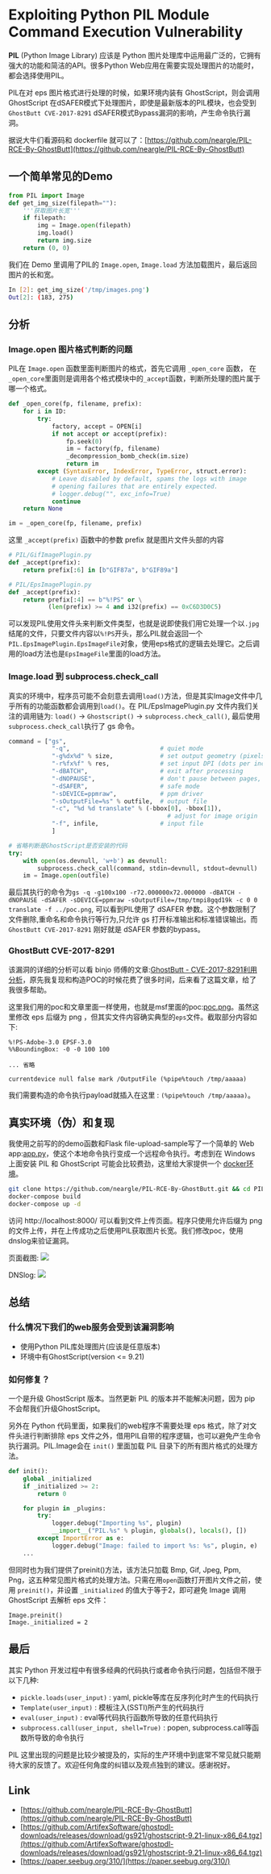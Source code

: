 # Exploiting Python PIL Module Command Execution Vulnerability

**PIL** (Python Image Library) 应该是 Python 图片处理库中运用最广泛的，它拥有强大的功能和简洁的API。很多Python Web应用在需要实现处理图片的功能时，都会选择使用PIL。

PIL在对 eps 图片格式进行处理的时候，如果环境内装有 GhostScript，则会调用 GhostScript 在dSAFER模式下处理图片，即使是最新版本的PIL模块，也会受到 `GhostButt CVE-2017-8291` dSAFER模式Bypass漏洞的影响，产生命令执行漏洞。

据说大牛们看源码和 dockerfile 就可以了：[https://github.com/neargle/PIL-RCE-By-GhostButt](https://github.com/neargle/PIL-RCE-By-GhostButt)

## 一个简单常见的Demo

```python
from PIL import Image
def get_img_size(filepath=""):
    '''获取图片长宽'''
    if filepath:
        img = Image.open(filepath)
        img.load()
        return img.size
    return (0, 0)
```

我们在 Demo 里调用了PIL的 `Image.open`, `Image.load` 方法加载图片，最后返回图片的长和宽。

```bash
In [2]: get_img_size('/tmp/images.png')
Out[2]: (183, 275)
```

## 分析

### Image.open 图片格式判断的问题

PIL在 `Image.open` 函数里面判断图片的格式，首先它调用 `_open_core` 函数， 在`_open_core`里面则是调用各个格式模块中的`_accept`函数，判断所处理的图片属于哪一个格式。

```python
def _open_core(fp, filename, prefix):
    for i in ID:
        try:
            factory, accept = OPEN[i]
            if not accept or accept(prefix):
                fp.seek(0)
                im = factory(fp, filename)
                _decompression_bomb_check(im.size)
                return im
        except (SyntaxError, IndexError, TypeError, struct.error):
            # Leave disabled by default, spams the logs with image
            # opening failures that are entirely expected.
            # logger.debug("", exc_info=True)
            continue
    return None

im = _open_core(fp, filename, prefix)
```

这里 `_accept(prefix)` 函数中的参数 prefix 就是图片文件头部的内容

```python
# PIL/GifImagePlugin.py
def _accept(prefix):
    return prefix[:6] in [b"GIF87a", b"GIF89a"]

# PIL/EpsImagePlugin.py
def _accept(prefix):
    return prefix[:4] == b"%!PS" or \
           (len(prefix) >= 4 and i32(prefix) == 0xC6D3D0C5)
```

可以发现PIL使用文件头来判断文件类型，也就是说即使我们用它处理一个以`.jpg`结尾的文件，只要文件内容以`%!PS`开头，那么PIL就会返回一个`PIL.EpsImagePlugin.EpsImageFile`对象，使用eps格式的逻辑去处理它。之后调用的load方法也是`EpsImageFile`里面的load方法。

### Image.load 到 subprocess.check_call

真实的环境中，程序员可能不会刻意去调用`load()`方法，但是其实Image文件中几乎所有的功能函数都会调用到`load()`。在 PIL/EpsImagePlugin.py 文件内我们关注的调用链为: `load()` -> `Ghostscript()` -> `subprocess.check_call()`, 最后使用`subprocess.check_call`执行了 gs 命令。

```python
command = ["gs",
            "-q",                         # quiet mode
            "-g%dx%d" % size,             # set output geometry (pixels)
            "-r%fx%f" % res,              # set input DPI (dots per inch)
            "-dBATCH",                    # exit after processing
            "-dNOPAUSE",                  # don't pause between pages,
            "-dSAFER",                    # safe mode
            "-sDEVICE=ppmraw",            # ppm driver
            "-sOutputFile=%s" % outfile,  # output file
            "-c", "%d %d translate" % (-bbox[0], -bbox[1]),
                                            # adjust for image origin
            "-f", infile,                 # input file
            ]

# 省略判断是GhostScript是否安装的代码
try:
    with open(os.devnull, 'w+b') as devnull:
        subprocess.check_call(command, stdin=devnull, stdout=devnull)
    im = Image.open(outfile)
```

最后其执行的命令为`gs -q -g100x100 -r72.000000x72.000000 -dBATCH -dNOPAUSE -dSAFER -sDEVICE=ppmraw -sOutputFile=/tmp/tmpi8gqd19k -c 0 0 translate -f ../poc.png`, 可以看到PIL使用了 dSAFER 参数。这个参数限制了文件删除,重命名和命令执行等行为,只允许 gs 打开标准输出和标准错误输出。而 `GhostButt CVE-2017-8291` 刚好就是 dSAFER 参数的bypass。

### GhostButt CVE-2017-8291

该漏洞的详细的分析可以看 binjo 师傅的文章:[GhostButt - CVE-2017-8291利用分析](http://wiki.ioin.in/url/APWQ)，原先我复现和构造POC的时候花费了很多时间，后来看了这篇文章，给了我很多帮助。

这里我们用的poc和文章里面一样使用，也就是msf里面的poc:[poc.png](https://github.com/neargle/PIL-RCE-By-GhostButt/blob/master/poc.png)。虽然这里修改 eps 后缀为 png ，但其实文件内容确实典型的`eps`文件。截取部分内容如下:

```
%!PS-Adobe-3.0 EPSF-3.0
%%BoundingBox: -0 -0 100 100

... 省略

currentdevice null false mark /OutputFile (%pipe%touch /tmp/aaaaa)
```

我们需要构造的命令执行payload就插入在这里 : `(%pipe%touch /tmp/aaaaa)`。

## 真实环境（伪）和复现

我使用之前写的的demo函数和Flask file-upload-sample写了一个简单的 Web app:[app.py](https://github.com/neargle/PIL-RCE-By-GhostButt/blob/master/src/app.py)，使这个本地命令执行变成一个远程命令执行。考虑到在 Windows 上面安装 PIL 和 GhostScript 可能会比较费劲，这里给大家提供一个 [docker环境](https://github.com/neargle/PIL-RCE-By-GhostButt)。

```bash
git clone https://github.com/neargle/PIL-RCE-By-GhostButt.git && cd PIL-RCE-By-GhostButt
docker-compose build
docker-compose up -d
```

访问 http://localhost:8000/ 可以看到文件上传页面。程序只使用允许后缀为 png 的文件上传，并在上传成功之后使用PIL获取图片长宽。我们修改poc，使用dnslog来验证漏洞。

页面截图:
![](https://github.com/neargle/PIL-RCE-By-GhostButt/blob/master/1.png)

DNSlog:
![](https://github.com/neargle/PIL-RCE-By-GhostButt/blob/master/2.png)

## 总结

### 什么情况下我们的web服务会受到该漏洞影响

- 使用Python PIL库处理图片(应该是任意版本)
- 环境中有GhostScript(version <= 9.21)

### 如何修复？

一个是升级 GhostScript 版本。当然更新 PIL 的版本并不能解决问题，因为 pip 不会帮我们升级GhostScript。

另外在 Python 代码里面，如果我们的web程序不需要处理 eps 格式，除了对文件头进行判断排除 eps 文件之外，借用PIL自带的程序逻辑，也可以避免产生命令执行漏洞。PIL.Image会在 `init()` 里面加载 PIL 目录下的所有图片格式的处理方法。

```python
def init():
    global _initialized
    if _initialized >= 2:
        return 0

    for plugin in _plugins:
        try:
            logger.debug("Importing %s", plugin)
            __import__("PIL.%s" % plugin, globals(), locals(), [])
        except ImportError as e:
            logger.debug("Image: failed to import %s: %s", plugin, e)
    ...
```

但同时也为我们提供了preinit()方法，该方法只加载 Bmp, Gif, Jpeg, Ppm, Png，这五种常见图片格式的处理方法。只需在用`open`函数打开图片文件之前，使用 `preinit()`，并设置 `_initialized` 的值大于等于2，即可避免 Image 调用 GhostScript 去解析 eps 文件：

```
Image.preinit()
Image._initialized = 2
```

## 最后

其实 Python 开发过程中有很多经典的代码执行或者命令执行问题，包括但不限于以下几种:

- `pickle.loads(user_input)` : yaml, pickle等库在反序列化时产生的代码执行
- `Template(user_input)` : 模板注入(SSTI)所产生的代码执行
- `eval(user_input)` : eval等代码执行函数所导致的任意代码执行
- `subprocess.call(user_input, shell=True)` : popen, subprocess.call等函数所导致的命令执行

PIL 这里出现的问题是比较少被提及的，实际的生产环境中到底常不常见就只能期待大家的反馈了。欢迎任何角度的纠错以及观点独到的建议。感谢祝好。

## Link

- [https://github.com/neargle/PIL-RCE-By-GhostButt](https://github.com/neargle/PIL-RCE-By-GhostButt)
- [https://github.com/ArtifexSoftware/ghostpdl-downloads/releases/download/gs921/ghostscript-9.21-linux-x86_64.tgz](https://github.com/ArtifexSoftware/ghostpdl-downloads/releases/download/gs921/ghostscript-9.21-linux-x86_64.tgz)
- [https://paper.seebug.org/310/](https://paper.seebug.org/310/)

